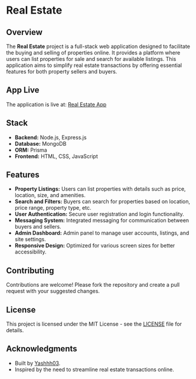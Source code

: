 # Real Estate

## Overview
The **Real Estate** project is a full-stack web application designed to facilitate the buying and selling of properties online. It provides a platform where users can list properties for sale and search for available listings. This application aims to simplify real estate transactions by offering essential features for both property sellers and buyers.

## App Live
The application is live at: [Real Estate App](https://example.com)

## Stack
- **Backend:** Node.js, Express.js
- **Database:** MongoDB
- **ORM:** Prisma
- **Frontend:** HTML, CSS, JavaScript

## Features
- **Property Listings:** Users can list properties with details such as price, location, size, and amenities.
- **Search and Filters:** Buyers can search for properties based on location, price range, property type, etc.
- **User Authentication:** Secure user registration and login functionality.
- **Messaging System:** Integrated messaging for communication between buyers and sellers.
- **Admin Dashboard:** Admin panel to manage user accounts, listings, and site settings.
- **Responsive Design:** Optimized for various screen sizes for better accessibility.

## Contributing
Contributions are welcome! Please fork the repository and create a pull request with your suggested changes.

## License
This project is licensed under the MIT License - see the [LICENSE](LICENSE) file for details.

## Acknowledgments
- Built by [Yashhh03](https://github.com/Yashhh03).
- Inspired by the need to streamline real estate transactions online.
